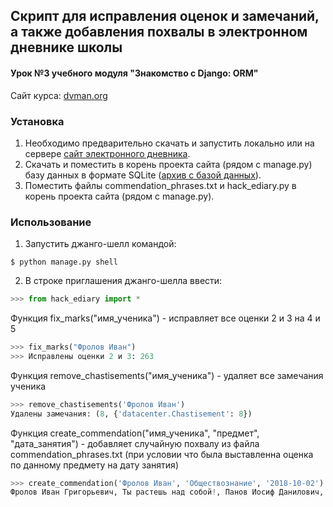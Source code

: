 ## Скрипт для исправления оценок и замечаний, а также добавления похвалы в электронном дневнике школы
#### Урок №3 учебного модуля "Знакомство с Django: ORM"  
Cайт курса: [dvman.org](https://dvmn.org/referrals/G0VoFew47MkBSuukQR1OOSmBvVF1Pa59UXhPqzZq/)
### Установка
1. Необходимо предварительно скачать и запустить локально или на сервере [сайт электронного дневника](https://github.com/devmanorg/e-diary).  
2. Скачать и поместить в корень проекта сайта (рядом с manage.py) базу данных в формате SQLite ([архив с базой данных](https://dvmn.org/filer/canonical/1562234129/166/)).
3. Поместить файлы  commendation_phrases.txt и hack_ediary.py в корень проекта сайта (рядом с manage.py).  
### Использование
1. Запустить джанго-шелл командой:
```console
$ python manage.py shell
```
2. В строке приглашения джанго-шелла ввести:
```python
>>> from hack_ediary import *
```
Функция fix_marks("имя_ученика") - исправляет все оценки 2 и 3 на 4 и 5
```python
>>> fix_marks("Фролов Иван")
>>> Исправлены оценки 2 и 3: 263
```
Функция  remove_chastisements("имя_ученика") - удаляет все замечания ученика
```python
>>> remove_chastisements('Фролов Иван')
Удалены замечания: (8, {'datacenter.Chastisement': 8})
```
Функция create_commendation("имя_ученика", "предмет", "дата_занятия") - добавляет случайную похвалу из файла commendation_phrases.txt (при условии что была выставленна оценка по данному предмету на дату занятия)  
```python
>>> create_commendation('Фролов Иван', 'Обществознание', '2018-10-02')
Фролов Иван Григорьевич, Ты растешь над собой!, Панов Иосиф Данилович, 2018-10-02
```
